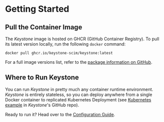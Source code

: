 # Getting Started

## Pull the Container Image

The *Keystone* image is hosted on GHCR (GitHub Container Registry). To pull
its latest version locally, run the following `docker` command:

```shell
docker pull ghcr.io/keystone-scim/keystone:latest
```

For a full image versions list, refer to the
[package information on GitHub](https://github.com/keystone-scim/keystone/pkgs/container/keystone).


## Where to Run Keystone

You can run *Keystone* in pretty much any container runtime environment.  *Keystone*
is entirely stateless, so you can deploy anywhere from a single Docker container
to replicated Kubernetes Deployment (see [Kubernetes example](https://github.com/keystone-scim/keystone/tree/main/deploy/kubernetes)
in *Keystone*'s GitHub repo).

Ready to run it?  Head over to the [Configuration Guide](./configuration.md).